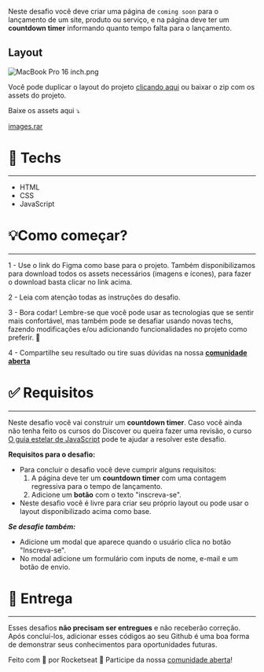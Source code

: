 Neste desafio você deve criar uma página de `coming soon` para o lançamento de um site, produto ou serviço, e na página deve ter um **countdown timer** informando quanto tempo falta para o lançamento.

## Layout

![MacBook Pro 16 inch.png](https://s3-us-west-2.amazonaws.com/secure.notion-static.com/4ae14d1c-890d-4c40-8ab1-31369ba44cde/MacBook_Pro_16_inch.png)

Você pode duplicar o layout do projeto [clicando aqui](https://www.figma.com/file/oDZqw3v8fem3v3RC7bTKV5/DD-%2F-Countdown/duplicate) ou baixar o zip com os assets do projeto.

Baixe os assets aqui ⤵️

[images.rar](https://s3-us-west-2.amazonaws.com/secure.notion-static.com/3e5c100d-5c5e-4634-acb7-25b205b191a2/images.rar)

# 🚀 **Techs**

---

- HTML
- CSS
- JavaScript

# 💡**Como começar?**

---

1 - Use o link do Figma como base para o projeto. Também disponibilizamos para download todos os assets necessários (imagens e ícones), para fazer o download basta clicar no link acima.  

2 - Leia com atenção todas as instruções do desafio.

3 - Bora codar! Lembre-se que você pode usar as tecnologias que se sentir mais confortável, mas também pode se desafiar usando novas techs, fazendo modificações e/ou adicionando funcionalidades no projeto como preferir. 🚀

4 - Compartilhe seu resultado ou tire suas dúvidas na nossa [**comunidade aberta**](https://discord.gg/bacwY2gDCF)  

# ✅ **Requisitos**

---

Neste desafio você vai construir um **countdown timer**. Caso você ainda não tenha feito os cursos do Discover ou queira fazer uma revisão, o curso [O guia estelar de JavaScript](https://app.rocketseat.com.br/node/o-guia-estelar-de-java-script) pode te ajudar a resolver este desafio.

**Requisitos para o desafio:**

- Para concluir o desafio você deve cumprir alguns requisitos:
    1. A página deve ter um **countdown timer** com uma contagem regressiva para o tempo de lançamento.
    2. Adicione um **botão** com o texto "inscreva-se".
- Neste desafio você é livre para criar seu próprio layout ou pode usar o layout disponibilizado acima como base.

***Se desafie também:***

- Adicione um modal que aparece quando o usuário clica no botão "Inscreva-se".
- No modal adicione um formulário com inputs de nome, e-mail e um botão de envio.


# 📅 Entrega

---

Esses desafios **não precisam ser entregues** e não receberão correção. Após concluí-los, adicionar esses códigos ao seu Github é uma boa forma de demonstrar seus conhecimentos para oportunidades futuras.

Feito com 💜 por Rocketseat 👋 Participe da nossa [comunidade aberta](https://discord.gg/bacwY2gDCF)!